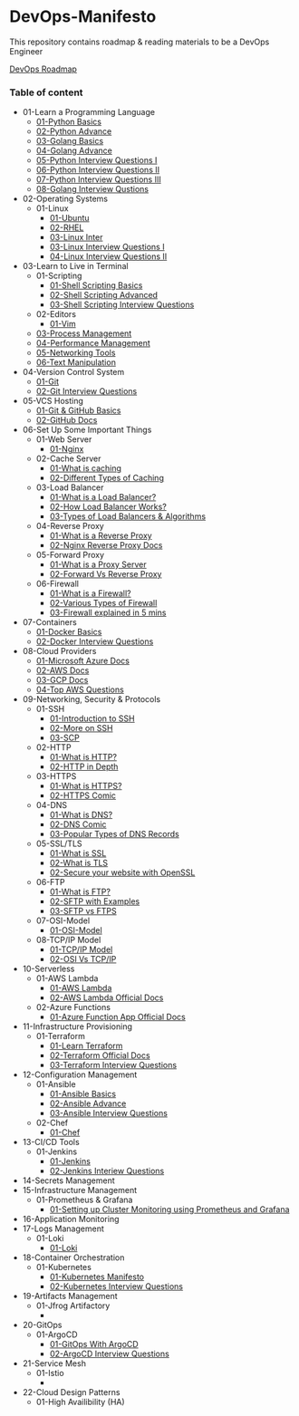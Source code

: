 # DevOps-Manifesto
This repository contains roadmap &amp; reading materials to be a DevOps Engineer

[DevOps Roadmap](https://roadmap.sh/devops)

### Table of content

* 01-Learn a Programming Language
    * [01-Python Basics](https://github.com/nilanjanb3/python)
    * [02-Python Advance](https://github.com/nilanjanb3/PCAP-Prep)
    * [03-Golang Basics](https://github.com/nilanjanb3/golang)
    * [04-Golang Advance](https://github.com/nilanjanb3/Golang-Advance)
    * [05-Python Interview Questions I](https://www.turing.com/interview-questions/python)
    * [06-Python Interview Questions II](https://www.edureka.co/blog/interview-questions/python-interview-questions/)
    * [07-Python Interview Questions III](https://www.interviewbit.com/python-interview-questions/)
    * [08-Golang Interview Qustions](https://www.turing.com/interview-questions/golang)
* 02-Operating Systems
    * 01-Linux
        * [01-Ubuntu](https://github.com/nilanjanb3/linux)
        * [02-RHEL]()
        * [03-Linux Inter](https://www.turing.com/interview-questions/linux)
        * [03-Linux Interview Questions I](https://www.geeksforgeeks.org/linux-interview-questions/)
        * [04-Linux Interview Questions II](https://www.interviewbit.com/linux-interview-questions/)
* 03-Learn to Live in Terminal
    * 01-Scripting
        * [01-Shell Scripting Basics](https://github.com/nilanjanb3/shell-script)
        * [02-Shell Scripting Advanced](https://github.com/nilanjanb3/Bash-Scripting-Advance)
        * [03-Shell Scripting Interview Questions](https://www.mygreatlearning.com/blog/shell-scripting-interview-questions/)
    * 02-Editors 
        * [01-Vim](https://www.freecodecamp.org/news/vim-beginners-guide/)
    * [03-Process Management](/docs/Process_Management.md)
    * [04-Performance Management](/docs/Performance_Management.md)
    * [05-Networking Tools](/docs/Networking_Tools.md)
    * [06-Text Manipulation](/docs/Text_Manipulation.md)
* 04-Version Control System
    * [01-Git](https://github.com/nilanjanb3/git)
    * [02-Git Interview Questions](https://www.simplilearn.com/tutorials/git-tutorial/git-interview-questions)
* 05-VCS Hosting
    * [01-Git & GitHub Basics](https://youtu.be/RGOj5yH7evk)
    * [02-GitHub Docs](https://docs.github.com/en/get-started/quickstart)
* 06-Set Up Some Important Things
    * 01-Web Server
        * [01-Nginx](https://www.freecodecamp.org/news/the-nginx-handbook/)
    * 02-Cache Server
        * [01-What is caching](https://www.cloudflare.com/en-gb/learning/cdn/what-is-caching/)
        * [02-Different Types of Caching](https://wp-rocket.me/wordpress-cache/different-types-of-caching/)
    * 03-Load Balancer
        * [01-What is a Load Balancer?](https://www.nginx.com/resources/glossary/load-balancing/)
        * [02-How Load Balancer Works?](https://www.cloudflare.com/en-gb/learning/performance/what-is-load-balancing/)
        * [03-Types of Load Balancers & Algorithms](https://aws.amazon.com/what-is/load-balancing/)
    * 04-Reverse Proxy
        * [01-What is a Reverse Proxy](https://www.cloudflare.com/en-gb/learning/cdn/glossary/reverse-proxy/)
        * [02-Nginx Reverse Proxy Docs](https://www.nginx.com/resources/glossary/reverse-proxy-server/)
    * 05-Forward Proxy
        * [01-What is a Proxy Server](https://www.fortinet.com/resources/cyberglossary/proxy-server)
        * [02-Forward Vs Reverse Proxy](https://oxylabs.io/blog/reverse-proxy-vs-forward-proxy)
    * 06-Firewall
        * [01-What is a Firewall?](https://www.cloudflare.com/learning/security/what-is-a-firewall/)
        * [02-Various Types of Firewall](https://www.cisco.com/c/en_in/products/security/firewalls/what-is-a-firewall.html)
        * [03-Firewall explained in 5 mins](https://youtu.be/9GZlVOafYTg)
* 07-Containers
    * [01-Docker Basics](https://github.com/nilanjanb3/docker)
    * [02-Docker Interview Questions](https://www.edureka.co/blog/interview-questions/docker-interview-questions/)
* 08-Cloud Providers
    * [01-Microsoft Azure Docs](https://learn.microsoft.com/en-us/azure/?product=popular)
    * [02-AWS Docs](https://docs.aws.amazon.com/)
    * [03-GCP Docs](https://cloud.google.com/docs)
    * [04-Top AWS Questions](https://www.turing.com/interview-questions/aws)
* 09-Networking, Security & Protocols
    * 01-SSH
        * [01-Introduction to SSH](https://www.baeldung.com/cs/ssh-intro)
        * [02-More on SSH](https://www.ssh.com/academy/ssh/protocol)
        * [03-SCP](https://www.geeksforgeeks.org/scp-command-in-linux-with-examples/)
    * 02-HTTP
        * [01-What is HTTP?](https://www.cloudflare.com/en-gb/learning/ddos/glossary/hypertext-transfer-protocol-http/)
        * [02-HTTP in Depth](https://cs.fyi/guide/http-in-depth)
    * 03-HTTPS
        * [01-What is HTTPS?](https://www.cloudflare.com/en-gb/learning/ssl/what-is-https/)
        * [02-HTTPS Comic](https://howhttps.works/)
    * 04-DNS
        * [01-What is DNS?](https://www.cloudflare.com/en-gb/learning/dns/what-is-dns/)
        * [02-DNS Comic](https://howdns.works/)
        * [03-Popular Types of DNS Records](https://www.cloudflare.com/learning/dns/dns-records/)
    * 05-SSL/TLS
        * [01-What is SSL](https://www.cloudflare.com/learning/ssl/what-is-ssl/)
        * [02-What is TLS](https://www.cloudflare.com/en-gb/learning/ssl/transport-layer-security-tls/)
        * [02-Secure your website with OpenSSL](https://www.digitalocean.com/community/tutorials/openssl-essentials-working-with-ssl-certificates-private-keys-and-csrs)
    * 06-FTP
        * [01-What is FTP?](https://www.javatpoint.com/computer-network-ftp)
        * [02-SFTP with Examples](https://www.digitalocean.com/community/tutorials/how-to-use-sftp-to-securely-transfer-files-with-a-remote-server)
        * [03-SFTP vs FTPS](https://www.geeksforgeeks.org/difference-between-ftps-and-sftp/)
    * 07-OSI-Model
        * [01-OSI-Model](https://www.geeksforgeeks.org/tcp-ip-model/)
    * 08-TCP/IP Model
        * [01-TCP/IP Model](https://www.geeksforgeeks.org/tcp-ip-in-computer-networking/)
        * [02-OSI Vs TCP/IP](https://www.geeksforgeeks.org/tcp-ip-model/)
* 10-Serverless
    * 01-AWS Lambda
        * [01-AWS Lambda](https://github.com/nilanjanb3/AWS-Lambda)
        * [02-AWS Lambda Official Docs](https://docs.aws.amazon.com/lambda/latest/dg/getting-started.html)
    * 02-Azure Functions
        * [01-Azure Function App Official Docs](https://learn.microsoft.com/en-us/azure/azure-functions/functions-overview?pivots=programming-language-python)
* 11-Infrastructure Provisioning
    * 01-Terraform
        * [01-Learn Terraform](https://github.com/nilanjanb3/Terraform-Associate-Cert-Prep)
        * [02-Terraform Official Docs](https://www.terraform.io/)
        * [03-Terraform Interview Questions](https://www.turing.com/interview-questions/terraform)
* 12-Configuration Management
    * 01-Ansible
        * [01-Ansible Basics](https://github.com/nilanjanb3/ansible)
        * [02-Ansible Advance](https://github.com/nilanjanb3/Ansible-Advance)
        * [03-Ansible Interview Questions](https://intellipaat.com/blog/interview-question/ansible-interview-questions/)
    * 02-Chef
        * [01-Chef](https://github.com/nilanjanb3/chef.git)
* 13-CI/CD Tools
    * 01-Jenkins
        * [01-Jenkins]()
        * [02-Jenkins Interiew Questions](https://www.turing.com/interview-questions/jenkins)
* 14-Secrets Management
* 15-Infrastructure Management
    * 01-Prometheus & Grafana
        * [01-Setting up Cluster Monitoring using Prometheus and Grafana](https://github.com/nilanjanb3/Monitoring-Using-Prometheus-Grafana.git)
* 16-Application Monitoring
* 17-Logs Management
    * 01-Loki
        * [01-Loki](https://github.com/nilanjanb3/Loki-Logs-Monitoring.git)
* 18-Container Orchestration
    * 01-Kubernetes
        * [01-Kubernetes Manifesto]()
        * [02-Kubernetes Interview Questions](https://www.turing.com/interview-questions/kubernetes)
* 19-Artifacts Management
    * 01-Jfrog Artifactory
        * []()
* 20-GitOps
    * 01-ArgoCD
        * [01-GitOps With ArgoCD](https://github.com/nilanjanb3/GitOps-with-ArgoCD)
        * [02-ArgoCD Interview Questions](https://www.fosstechnix.com/gitops-and-argocd-interview-questions/)
* 21-Service Mesh
    * 01-Istio
        * []()
* 22-Cloud Design Patterns
    * 01-High Availibility (HA)


        
